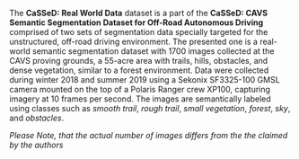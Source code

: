 The **CaSSeD: Real World Data** dataset is a part of the **CaSSeD: CAVS Semantic Segmentation Dataset for Off-Road Autonomous Driving** comprised of two sets of segmentation data specially targeted for the unstructured, off-road driving environment. The presented one is a real-world semantic segmentation dataset with 1700 images collected at the CAVS proving grounds, a 55-acre area with trails, hills, obstacles, and dense vegetation, similar to a forest environment. Data were collected during winter 2018 and summer 2019 using a Sekonix SF3325-100 GMSL camera mounted on the top of a Polaris Ranger crew XP100, capturing imagery at 10 frames per second. The images are semantically labeled using classes such as *smooth trail*, *rough trail*, *small vegetation*, *forest*, *sky*, and *obstacles*.

<i>Please Note, that the actual number of images differs from the the claimed by the authors</i>
